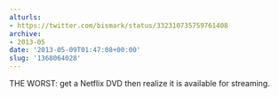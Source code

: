 ```yaml
---
alturls:
- https://twitter.com/bismark/status/332310735759761408
archive:
- 2013-05
date: '2013-05-09T01:47:08+00:00'
slug: '1368064028'
---
```


THE WORST: get a Netflix DVD then realize it is available for streaming.

